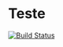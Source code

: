 # Teste
[![Build Status](https://travis-ci.org/RenataGizzi/Teste.svg)](https://travis-ci.org/RenataGizzi/Teste)

